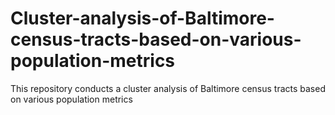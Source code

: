 # Cluster-analysis-of-Baltimore-census-tracts-based-on-various-population-metrics
This repository conducts a cluster analysis of Baltimore census tracts based on various population metrics
